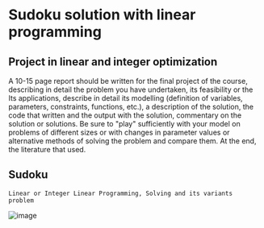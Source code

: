 # Sudoku solution with linear programming

## Project in linear and integer optimization

A 10-15 page report should be written for the final project of the course,
describing in detail the problem you have undertaken, its feasibility or the
Its applications, describe in detail its modelling (definition of variables,
parameters, constraints, functions, etc.), a description of the solution, the code that
written and the output with the solution, commentary on the solution or solutions. Be sure to
"play" sufficiently with your model on problems of different sizes or with
changes in parameter values or alternative methods of solving the problem
and compare them. At the end, the literature that
used.

## Sudoku 
```Presentation of the problem, modelling with
Linear or Integer Linear Programming, Solving and its variants
problem
```
![image](https://user-images.githubusercontent.com/119429929/224491857-c3459b4b-704a-4e92-a943-64ca2204cf14.png)
